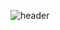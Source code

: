 ![header](https://capsule-render.vercel.app/api?type=Waving&color=timeAuto&height=150&section=header&text=WELCOME%20MY%20GITHUB&fontSize=35)
